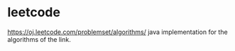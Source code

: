 # leetcode
https://oj.leetcode.com/problemset/algorithms/
java implementation for the algorithms of the link.
